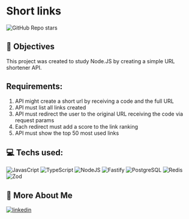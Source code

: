 # Short links

<img alt="GitHub Repo stars" src="https://img.shields.io/github/stars/renanvcb/short-links?style=for-the-badge">

## 📄 Objectives

This project was created to study Node.JS by creating a simple URL shortener API.

## Requirements:

1. API might create a short url by receiving a code and the full URL
2. API must list all links created
3. API must redirect the user to the original URL receiving the code via request params
4. Each redirect must add a score to the link ranking
5. API must show the top 50 most used links

## 💻 Techs used:

![JavasCript](https://img.shields.io/badge/JavaScript-323330?style=for-the-badge&logo=javascript&logoColor=F7DF1E)
![TypeScript](https://img.shields.io/badge/TypeScript-007ACC?style=for-the-badge&logo=typescript&logoColor=white)
![NodeJS](https://img.shields.io/badge/Node%20js-339933?style=for-the-badge&logo=nodedotjs&logoColor=white)
![Fastify](https://img.shields.io/badge/fastify-202020?style=for-the-badge&logo=fastify&logoColor=white)
![PostgreSQL](https://img.shields.io/badge/PostgreSQL-316192?style=for-the-badge&logo=postgresql&logoColor=white)
![Redis](https://img.shields.io/badge/redis-%23DD0031.svg?&style=for-the-badge&logo=redis&logoColor=white)
![Zod](https://img.shields.io/badge/zod-202020?&style=for-the-badge&logo=zod&logoColor=3068B7)

## 🔗 More About Me

[![linkedin](https://img.shields.io/badge/linkedin-0A66C2?style=for-the-badge&logo=linkedin&logoColor=white)](https://linkedin.com/in/renanvcb)
